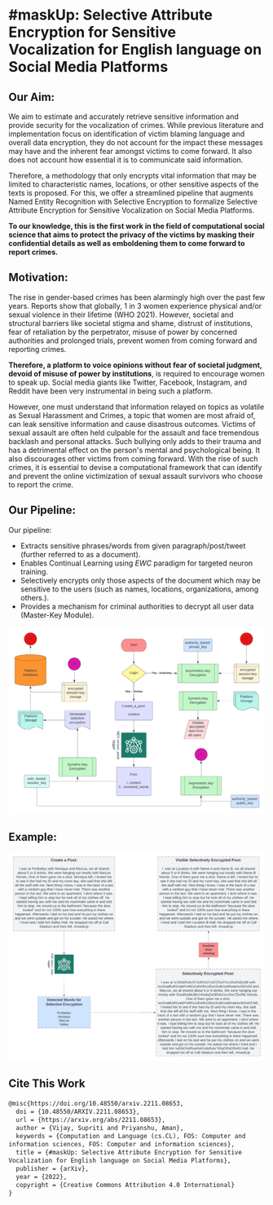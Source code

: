 # #maskUp: Selective Attribute Encryption for Sensitive Vocalization for English language on Social Media Platforms

## Our Aim:

We aim to estimate and accurately retrieve sensitive information and provide security for the vocalization of crimes. While previous literature and implementation focus on identification of victim blaming language and overall data encryption, they do not account for the impact these messages may have and the inherent fear amongst victims to come forward. It also does not account how essential it is to communicate said information. 

Therefore, a methodology that only encrypts vital information that may be limited to characteristic names, locations, or other sensitive aspects of the texts is proposed. For this, we offer a streamlined pipeline that augments Named Entity Recognition with Selective Encryption to formalize Selective Attribute Encryption for Sensitive Vocalization on Social Media Platforms. 

**To our knowledge, this is the first work in the field of computational social science that aims to protect the privacy of the victims by masking their confidential details as well as emboldening them to come forward to report crimes.**

## Motivation:

The rise in gender-based crimes has been alarmingly high over the past few years. Reports show that globally, 1 in 3 women experience physical and/or sexual violence in their lifetime (WHO 2021). However, societal and structural barriers like societal stigma and shame, distrust of institutions, fear of retaliation by the perpetrator, misuse of power by concerned authorities and prolonged trials, prevent women from coming forward and reporting crimes. 

**Therefore, a platform to voice opinions without fear of societal judgment, devoid of misuse of power by institutions**, is required to encourage women to speak up. Social media giants like Twitter, Facebook, Instagram, and Reddit have been very instrumental in being such a platform.

However, one must understand that information relayed on topics as volatile as Sexual Harassment and Crimes, a topic that women are most afraid of, can leak sensitive information and cause disastrous outcomes. Victims of sexual assault are often held culpable for the assault and face tremendous backlash and personal attacks. Such bullying only adds to their trauma and has a detrimental effect on the person's mental and psychological being. It also discourages other victims from coming forward. With the rise of such crimes, it is essential to devise a computational framework that can identify and prevent the online victimization of sexual assault survivors who choose to report the crime.


## Our Pipeline: 

Our pipeline:
 
* Extracts sensitive phrases/words from given paragraph/post/tweet (further referred to as a document).
* Enables Continual Learning using $EWC$ paradigm for targeted neuron training.
* Selectively encrypts only those aspects of the document which may be sensitive to the users (such as names, locations, organizations, among others.).
* Provides a mechanism for criminal authorities to decrypt all user data (Master-Key Module).

![Pipeline](./images/pipeline.png)

## Example:

![Example](./images/eg.png)

## Cite This Work

```
@misc{https://doi.org/10.48550/arxiv.2211.08653,
  doi = {10.48550/ARXIV.2211.08653},
  url = {https://arxiv.org/abs/2211.08653},
  author = {Vijay, Supriti and Priyanshu, Aman},
  keywords = {Computation and Language (cs.CL), FOS: Computer and information sciences, FOS: Computer and information sciences},
  title = {#maskUp: Selective Attribute Encryption for Sensitive Vocalization for English language on Social Media Platforms},
  publisher = {arXiv},
  year = {2022},
  copyright = {Creative Commons Attribution 4.0 International}
}


``` 
